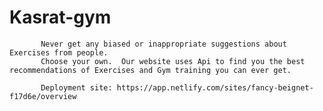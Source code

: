 # Kasrat-gym

           Never get any biased or inappropriate suggestions about Exercises from people.
           Choose your own.  Our website uses Api to find you the best recommendations of Exercises and Gym training you can ever get. 
           
           Deployment site: https://app.netlify.com/sites/fancy-beignet-f17d6e/overview
